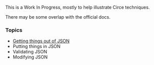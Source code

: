

This is a Work In Progress, mostly to help illustrate Circe techniques.

There may be some overlap with the official docs.

### Topics
* [Getting things out of JSON](blob/master/target/scala-2.12/tut/FromJson.md)
* Putting things in JSON
* Validating JSON
* Modifying JSON

